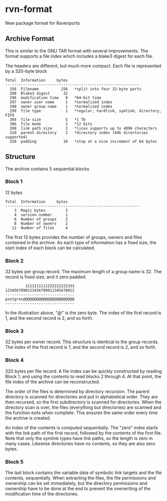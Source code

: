 # rvn-format
New package format for Ravenports

## Archive Format

This is similar to the GNU TAR format with several improvements.
The format supports a file index which includes a blake3 digest for each file.

The headers are different, but much more compact. Each file is represented by a 320-byte block

```
Total  Information     bytes
------------------------------------------------------------
  256  Filename          256   *split into four 32-byte parts
  288  Blake3 digest      32
  296  modification time   8   *64-bit time
  297  owner user name     1   *normalized index
  298  owner group name    1   *normalized index
  299  file type           1   *regular, hardlink, symlink, directory, FIFO
  304  file size           5   *1 Tb
  306  file mode           2   *12 bits
  308  link path size      2   *linux supports up to 4096 characters
  310  parent directory    2   *directory index (64k directories supported)
  320  padding            10   *stop at a nice increment of 64 bytes
```

## Structure

The archive contains 5 sequential blocks

### Block 1

12 bytes
```
Total  Information     bytes
------------------------------------------------------------
    3  Magic bytes         3
    4  version number      1
    6  Number of groups    2
    8  Number of owners    2
   12  Number of files     4
```
The first 12 bytes provides the number of groups, owners and files contained in the archive.
As each type of information has a fixed size, the start index of each block can be calculated.

### Block 2

32 bytes per group record.
The maximum length of a group name is 32.  The record is fixed size, and it zero padded.
```
         1111111111222222222333
1234567890123456789012345678012
-------------------------------
postgres@@@@@@@@@@@@@@@@@@@@@@@
-------------------------------
```
In the illustration above, "@" is the zero byte.
The index of the first record is 1, and the second record is 2, and so forth.

### Block 3

32 bytes per owner record.
This structure is identical to the group records.
The index of the first record is 1, and the second record is 2, and so forth.

### Block 4

320 bytes per file record.
A file index can be quickly constructed by reading Block 1, and using the contents to read blocks 2 through 4.  At that point, the file index of the archive can be reconstructed.

The order of the files is determined by directory recursion.
The parent directory is scanned for directories and put in alphabetical order.
They are then recursed, so the first subdirectory is scanned for directories.  When the directory scan is over, the files (everything but directories) are scanned and the function exits when complete.  This ensures the same order every time the archive is created.

An index of the contents is computed sequentially.
The "zero" index starts with the link path of the first record, followed by the contents of the first file.  Note that only the symlink types have link paths, so the length is zero in many cases.  Likewise directories have no contents, so they are also zero bytes.

### Block 5

The last block contains the variable data of symbolic link targets and the file contents, sequentially.
When extracting the files, the file permissions and ownership can be set immediately, but the directory permissions and ownership have to be done at the end to prevent the overwriting of the modification time of the directories.
